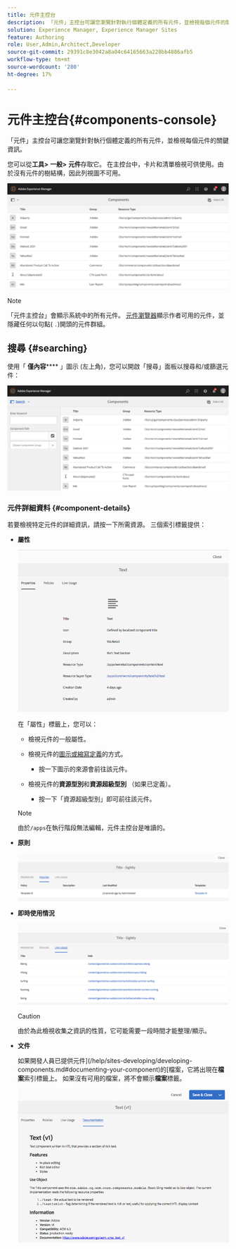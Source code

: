 ```yaml
---
title: 元件主控台
description: 「元件」主控台可讓您瀏覽針對執行個體定義的所有元件，並檢視每個元件的關鍵資訊。
solution: Experience Manager, Experience Manager Sites
feature: Authoring
role: User,Admin,Architect,Developer
source-git-commit: 29391c8e3042a8a04c64165663a228bb4886afb5
workflow-type: tm+mt
source-wordcount: '280'
ht-degree: 17%

---
```


# 元件主控台{#components-console}

「元件」主控台可讓您瀏覽針對執行個體定義的所有元件，並檢視每個元件的關鍵資訊。

您可以從&#x200B;**工具>** **一般>** **元件**&#x200B;存取它。 在主控台中，卡片和清單檢視可供使用。由於沒有元件的樹結構，因此列視圖不可用。

![screen-shot_2019-03-05at113145](assets/screen-shot_2019-03-05at113145.png)

>[!NOTE]
>
>「元件主控台」會顯示系統中的所有元件。 [元件瀏覽器](/help/sites-authoring/author-environment-tools.md#components-browser)顯示作者可用的元件，並隱藏任何以句點( `.`)開頭的元件群組。

## 搜尋 {#searching}

使用「 **僅內容****** 」圖示 (左上角)，您可以開啟「搜尋」面板以搜尋和/或篩選元件：

![screen-shot_2019-03-05at113251](assets/screen-shot_2019-03-05at113251.png)

### 元件詳細資料 {#component-details}

若要檢視特定元件的詳細資訊，請按一下所需資源。 三個索引標籤提供：

* **屬性**

  ![screen_shot_2018-03-27at165847](assets/screen_shot_2018-03-27at165847.png)

  在「屬性」標籤上，您可以：

   * 檢視元件的一般屬性。
   * 檢視元件的[圖示或縮寫定義](/help/sites-developing/components-basics.md#component-icon-in-touch-ui)的方式。

      * 按一下圖示的來源會前往該元件。

   * 檢視元件的&#x200B;**資源型別**&#x200B;和&#x200B;**資源超級型別** （如果已定義）。

      * 按一下「資源超級型別」即可前往該元件。

  >[!NOTE]
  >
  >由於`/apps`在執行階段無法編輯，元件主控台是唯讀的。

* **原則**

  ![原則](assets/chlimage_1-169.png)

* **即時使用情況**

  ![即時使用情況](assets/chlimage_1-170.png)

  >[!CAUTION]
  >
  >由於為此檢視收集之資訊的性質，它可能需要一段時間才能整理/顯示。

* **文件**

  如果開發人員已提供元件](/help/sites-developing/developing-components.md#documenting-your-component)的[檔案，它將出現在&#x200B;**檔案**&#x200B;索引標籤上。 如果沒有可用的檔案，將不會顯示&#x200B;**檔案**&#x200B;標籤。

  ![文件](assets/chlimage_1-171.png)
